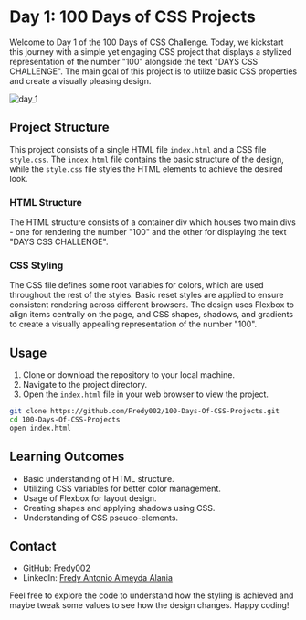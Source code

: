 # Day 1: 100 Days of CSS Projects

Welcome to Day 1 of the 100 Days of CSS Challenge. Today, we kickstart this journey with a simple yet engaging CSS project that displays a stylized representation of the number "100" alongside the text "DAYS CSS CHALLENGE". The main goal of this project is to utilize basic CSS properties and create a visually pleasing design.

![day_1](https://github.com/Fredy002/100-Days-Of-CSS-Projects/assets/104151778/ebd3508f-7c7d-4be2-9ed2-3f879c095c3c)

## Project Structure

This project consists of a single HTML file `index.html` and a CSS file `style.css`. The `index.html` file contains the basic structure of the design, while the `style.css` file styles the HTML elements to achieve the desired look.

### HTML Structure

The HTML structure consists of a container div which houses two main divs - one for rendering the number "100" and the other for displaying the text "DAYS CSS CHALLENGE".

### CSS Styling

The CSS file defines some root variables for colors, which are used throughout the rest of the styles. Basic reset styles are applied to ensure consistent rendering across different browsers. The design uses Flexbox to align items centrally on the page, and CSS shapes, shadows, and gradients to create a visually appealing representation of the number "100".

## Usage

1. Clone or download the repository to your local machine.
2. Navigate to the project directory.
3. Open the `index.html` file in your web browser to view the project.

```bash
git clone https://github.com/Fredy002/100-Days-Of-CSS-Projects.git
cd 100-Days-Of-CSS-Projects
open index.html
```
## Learning Outcomes
- Basic understanding of HTML structure.
- Utilizing CSS variables for better color management.
- Usage of Flexbox for layout design.
- Creating shapes and applying shadows using CSS.
- Understanding of CSS pseudo-elements.

## Contact

- GitHub: [Fredy002](https://github.com/Fredy002)
- LinkedIn: [Fredy Antonio Almeyda Alania](https://www.linkedin.com/in/fredy-antonio-almeyda-alania/)

Feel free to explore the code to understand how the styling is achieved and maybe tweak some values to see how the design changes. Happy coding!